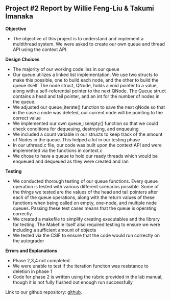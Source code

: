 Project #2 Report by Willie Feng-Liu & Takumi Imanaka
-------------

**Objective**

- The objective of this project is to understand and implement a
multithread system. We were asked to create our own queue and
thread API using the context API.

**Design Choices**

- The majority of our working code lies in our queue
- Our queue utilizes a linked list implementation. We use two structs
to make this possible, one to build each node, and the other to build
the queue itself. The node struct, QNode, holds a void pointer to a 
value, along with a self-referential pointer to the next QNode. The
Queue struct contains a head and tail pointer, and an int for the
number of nodes in the queue.
- We adjusted our queue_iterate() function to save the next qNode
so that in the case a node was deleted, our current node will be
pointing to the correct value
- We implemented our own queue_isempty() function so that we could
check conditions for dequeuing, destroying, and enqueuing
- We included a count variable in our structs to keep track of the amount
of Nodes in the queue. This helped a lot in our testing phase
- In our uthread.c file, our code was built upon the context API
and were implemented via the functions in context.c
- We chose to have a queue to hold our ready threads which would be
enqueued and dequeued as they were created and ran

**Testing**

- We conducted thorough testing of our queue functions. Every queue operation
is tested with various different scenarios possible. Some of the things we
tested are the values of the head and tail pointers after each of the queue
operations, along with the return values of these functions when being called
on empty, one-node, and multiple node queues. Passing these test cases means
that the queue is operating correctly.
- We created a makefile to simplify creating executables and the library
for testing. The Makefile itself also required testing to ensure we were
including a sufficient amount of objects
- We tested via the CSIF to ensure that the code would run correctly on
the autograder

**Errors and Explanations**

- Phase 2,3,4 not completed
- We were unable to test if the iteration funciton was resistance to
deletion in phase 1
- Code for phase 2 is written using the rubric provided in the lab manual,
though it is not fully flushed out enough run successfully

Link to our github repository: [github][1].

[1]: https://github.com/wfengliu/ECS-150-project-2

